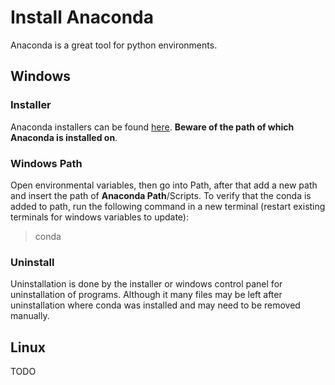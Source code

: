 # Install Anaconda

Anaconda is a great tool for python environments.

## Windows
### Installer
Anaconda installers can be found [here](https://www.anaconda.com/products/distribution). **Beware of the path of which Anaconda is installed on**.

### Windows Path
Open environmental variables, then go into Path, after that add a new path and insert the path of **Anaconda Path**/Scripts. To verify that the conda is added to path, run the following command in a new terminal (restart existing terminals for windows variables to update):
> conda 

### Uninstall
Uninstallation is done by the installer or windows control panel for uninstallation of programs. Although it many files may be left after uninstallation where conda was installed and may need to be removed manually.

## Linux 
TODO
